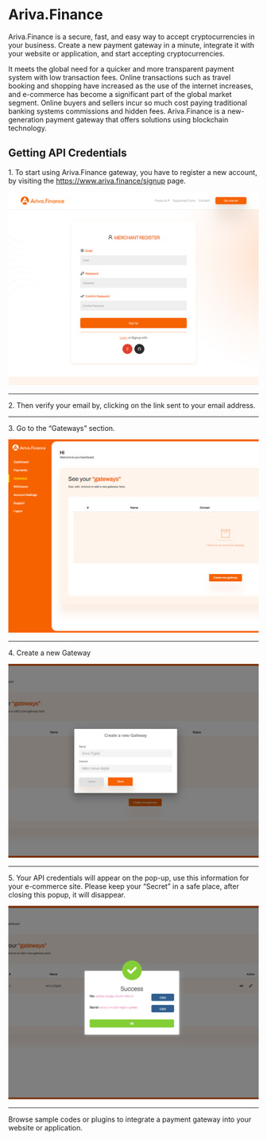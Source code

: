 <h1>Ariva.Finance</h1>
<p>Ariva.Finance is a secure, fast, and easy way to accept cryptocurrencies in your business. Create a new payment gateway in a minute, integrate it with your website or application, and start accepting cryptocurrencies.</p>
<p>It meets the global need for a quicker and more transparent payment system with low transaction fees. Online transactions such as travel booking and shopping have increased as the use of the internet increases, and e-commerce has become a significant part of the global market segment. Online buyers and sellers incur so much cost paying traditional banking systems commissions and hidden fees. Ariva.Finance is a new-generation payment gateway that offers solutions using blockchain technology.</p>
<h2>Getting API Credentials</h2>
<p>1. To start using Ariva.Finance gateway, you have to register a new account, by visiting the <a href="https://www.ariva.finance/signup">https://www.ariva.finance/signup</a> page.</p>
<img src="https://raw.githubusercontent.com/ariva-coin/ariva-finance-integration/main/src/images/signup.jpg?token=GHSAT0AAAAAABZ2IBH7RFWSLISFIMHTNTY4Y2IQBQA" />
<hr/>
<p>2. Then verify your email by, clicking on the link sent to your email address.</p>
<hr/>
<p>3. Go to the “Gateways” section.</p>
<img src="https://raw.githubusercontent.com/ariva-coin/ariva-finance-integration/main/src/images/gateways.jpg?token=GHSAT0AAAAAABZ2IBH6ASXCPN367E4WEZEYY2IP6UA" />
<hr/>
<p>4. Create a new Gateway</p>
<img src="https://raw.githubusercontent.com/ariva-coin/ariva-finance-integration/main/src/images/create-a-new-gateway.jpg?token=GHSAT0AAAAAABZ2IBH7WOHU3ANNUTD4FLMUY2IP67A" />
<hr/>
<p>5. Your API credentials will appear on the pop-up, use this information for your e-commerce site. Please keep your “Secret” in a safe place, after closing this popup, it will disappear.</p>
<img src="https://raw.githubusercontent.com/ariva-coin/ariva-finance-integration/main/src/images/api-secret.jpg?token=GHSAT0AAAAAABZ2IBH6KBJHBMPJUXEIZU22Y2IP7KA" />
<hr/>
<p>Browse sample codes or plugins to integrate a payment gateway into your website or application.</p>
